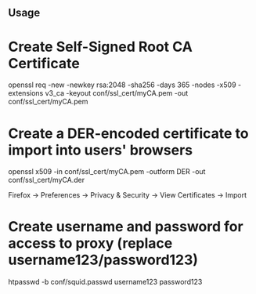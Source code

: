 ## Usage

# Create Self-Signed Root CA Certificate
openssl req -new -newkey rsa:2048 -sha256 -days 365 -nodes -x509 -extensions v3_ca -keyout conf/ssl_cert/myCA.pem -out conf/ssl_cert/myCA.pem

# Create a DER-encoded certificate to import into users' browsers
openssl x509 -in conf/ssl_cert/myCA.pem -outform DER -out conf/ssl_cert/myCA.der

Firefox -> Preferences -> Privacy & Security -> View Certificates -> Import

# Create username and password for access to proxy (replace username123/password123)
htpasswd -b conf/squid.passwd username123 password123

